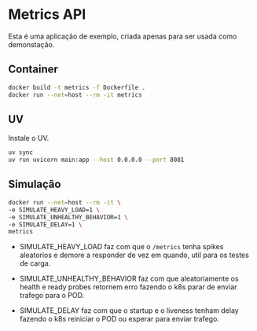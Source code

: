 # Metrics API

Esta é uma aplicação de exemplo,
criada apenas para ser usada como demonstação.


## Container

```bash
docker build -t metrics -f Dockerfile .
docker run --net=host --rm -it metrics
```

## UV

Instale o UV.

```bash
uv sync  
uv run uvicorn main:app --host 0.0.0.0 --port 8081
```

## Simulação

```bash
docker run --net=host --rm -it \
-e SIMULATE_HEAVY_LOAD=1 \
-e SIMULATE_UNHEALTHY_BEHAVIOR=1 \
-e SIMULATE_DELAY=1 \
metrics
```

- SIMULATE_HEAVY_LOAD faz com que o `/metrics` tenha spikes aleatorios e demore a responder de vez em quando, util para os testes de carga.

- SIMULATE_UNHEALTHY_BEHAVIOR faz com que aleatoriamente os health e ready probes retornem erro fazendo o k8s parar de enviar trafego para o POD.

- SIMULATE_DELAY faz com que o startup e o liveness tenham delay fazendo o k8s reiniciar o POD ou esperar para enviar trafego.
